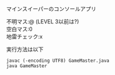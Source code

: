 マインスイーパーのコンソールアプリ  

不明マス:@ (LEVEL 3以前は?)  
空白マス:0  
地雷チェック:x  

実行方法は以下  

    javac (-encoding UTF8) GameMaster.java
    java GameMaster

